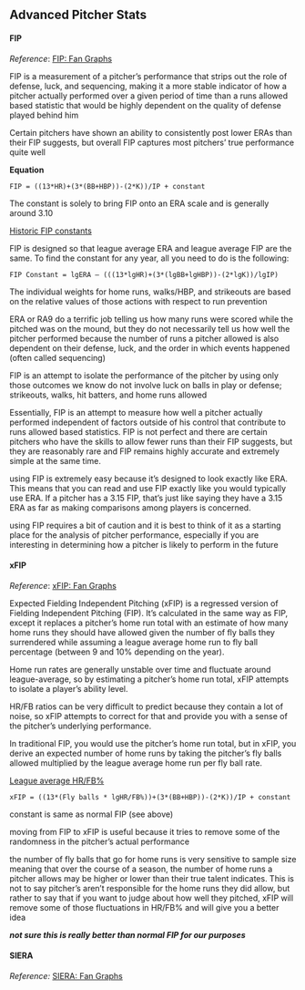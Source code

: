 ## Advanced Pitcher Stats

#### FIP

*Reference*: [FIP: Fan Graphs](http://www.fangraphs.com/library/pitching/fip/)

FIP is a measurement of a pitcher’s performance that strips out the role of defense, luck, and sequencing, making it a more stable indicator of how a pitcher actually performed over a given period of time than a runs allowed based statistic that would be highly dependent on the quality of defense played behind him

Certain pitchers have shown an ability to consistently post lower ERAs than their FIP suggests, but overall FIP captures most pitchers’ true performance quite well

**Equation**

    FIP = ((13*HR)+(3*(BB+HBP))-(2*K))/IP + constant

The constant is solely to bring FIP onto an ERA scale and is generally around 3.10

[Historic FIP constants](http://www.fangraphs.com/guts.aspx?type=cn)

FIP is designed so that league average ERA and league average FIP are the same. To find the constant for any year, all you need to do is the following:

    FIP Constant = lgERA – (((13*lgHR)+(3*(lgBB+lgHBP))-(2*lgK))/lgIP)
    
The individual weights for home runs, walks/HBP, and strikeouts are based on the relative values of those actions with respect to run prevention

ERA or RA9 do a terrific job telling us how many runs were scored while the pitched was on the mound, but they do not necessarily tell us how well the pitcher performed because the number of runs a pitcher allowed is also dependent on their defense, luck, and the order in which events happened (often called sequencing)

FIP is an attempt to isolate the performance of the pitcher by using only those outcomes we know do not involve luck on balls in play or defense; strikeouts, walks, hit batters, and home runs allowed

Essentially, FIP is an attempt to measure how well a pitcher actually performed independent of factors outside of his control that contribute to runs allowed based statistics. FIP is not perfect and there are certain pitchers who have the skills to allow fewer runs than their FIP suggests, but they are reasonably rare and FIP remains highly accurate and extremely simple at the same time.

using FIP is extremely easy because it’s designed to look exactly like ERA. This means that you can read and use FIP exactly like you would typically use ERA. If a pitcher has a 3.15 FIP, that’s just like saying they have a 3.15 ERA as far as making comparisons among players is concerned.

using FIP requires a bit of caution and it is best to think of it as a starting place for the analysis of pitcher performance, especially if you are interesting in determining how a pitcher is likely to perform in the future

#### xFIP

*Reference*: [xFIP: Fan Graphs](http://www.fangraphs.com/library/pitching/xfip/)

Expected Fielding Independent Pitching (xFIP) is a regressed version of Fielding Independent Pitching (FIP). It’s calculated in the same way as FIP, except it replaces a pitcher’s home run total with an estimate of how many home runs they should have allowed given the number of fly balls they surrendered while assuming a league average home run to fly ball percentage (between 9 and 10% depending on the year).

Home run rates are generally unstable over time and fluctuate around league-average, so by estimating a pitcher’s home run total, xFIP attempts to isolate a player’s ability level. 

HR/FB ratios can be very difficult to predict because they contain a lot of noise, so xFIP attempts to correct for that and provide you with a sense of the pitcher’s underlying performance.

In traditional FIP, you would use the pitcher’s home run total, but in xFIP, you derive an expected number of home runs by taking the pitcher’s fly balls allowed multiplied by the league average home run per fly ball rate.

[League average HR/FB%](http://www.fangraphs.com/leaders.aspx?pos=all&stats=pit&lg=all&qual=0&type=2&season=2014&month=0&season1=2002&ind=0&team=0,ss&rost=0&age=&filter=&players=0)

    xFIP = ((13*(Fly balls * lgHR/FB%))+(3*(BB+HBP))-(2*K))/IP + constant
    
constant is same as normal FIP (see above)

moving from FIP to xFIP is useful because it tries to remove some of the randomness in the pitcher’s actual performance

the number of fly balls that go for home runs is very sensitive to sample size meaning that over the course of a season, the number of home runs a pitcher allows may be higher or lower than their true talent indicates. This is not to say pitcher’s aren’t responsible for the home runs they did allow, but rather to say that if you want to judge about how well they pitched, xFIP will remove some of those fluctuations in HR/FB% and will give you a better idea

**_not sure this is really better than normal FIP for our purposes_**

#### SIERA

*Reference:* [SIERA: Fan Graphs](http://www.fangraphs.com/library/pitching/siera/)


